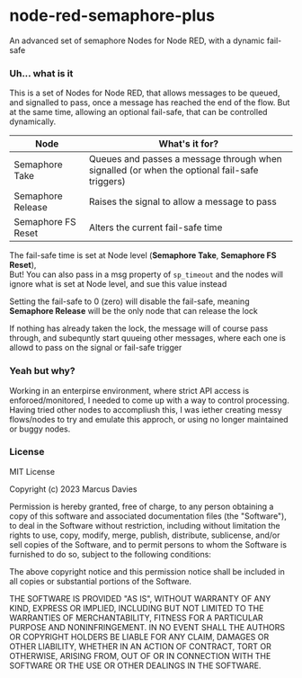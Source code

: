 # node-red-semaphore-plus
An advanced set of semaphore Nodes for Node RED, with a dynamic fail-safe

### Uh... what is it

This is a set of Nodes for Node RED, that allows messages to be queued, and signalled to pass, once a message has reached the end of the flow.
But at the same time, allowing an optional fail-safe, that can be controlled dynamically.

| Node | What's it for? |
|------|----------------|
|Semaphore Take | Queues and passes a message through when signalled (or when the optional fail-safe triggers) |
|Semaphore Release | Raises the signal to allow a message to pass   |
|Semaphore FS Reset | Alters the current fail-safe time |

The fail-safe time is set at Node level (**Semaphore Take**, **Semaphore FS Reset**),  
But! You can also pass in a msg property of `sp_timeout` and the nodes will ignore what is set at Node level, and sue this value instead

Setting the fail-safe to 0 (zero) will disable the fail-safe, meaning **Semaphore Release** will be the only node that can release the lock

If nothing has already taken the lock, the message will of course pass through, and subequntly start  quueing other messages, where each one is allowd to pass on the signal or fail-safe trigger 


### Yeah but why?

Working in an enterpirse environment, where strict API access is enforoed/monitored, I needed to come up with a way to control processing.
Having tried other nodes to accompliush this, I was iether creating messy flows/nodes to try and emulate this approch, or using no longer maintained or buggy nodes.

### License
MIT License

Copyright (c) 2023 Marcus Davies

Permission is hereby granted, free of charge, to any person obtaining a copy
of this software and associated documentation files (the "Software"), to deal
in the Software without restriction, including without limitation the rights
to use, copy, modify, merge, publish, distribute, sublicense, and/or sell
copies of the Software, and to permit persons to whom the Software is
furnished to do so, subject to the following conditions:

The above copyright notice and this permission notice shall be included in all
copies or substantial portions of the Software.

THE SOFTWARE IS PROVIDED "AS IS", WITHOUT WARRANTY OF ANY KIND, EXPRESS OR
IMPLIED, INCLUDING BUT NOT LIMITED TO THE WARRANTIES OF MERCHANTABILITY,
FITNESS FOR A PARTICULAR PURPOSE AND NONINFRINGEMENT. IN NO EVENT SHALL THE
AUTHORS OR COPYRIGHT HOLDERS BE LIABLE FOR ANY CLAIM, DAMAGES OR OTHER
LIABILITY, WHETHER IN AN ACTION OF CONTRACT, TORT OR OTHERWISE, ARISING FROM,
OUT OF OR IN CONNECTION WITH THE SOFTWARE OR THE USE OR OTHER DEALINGS IN THE
SOFTWARE.
